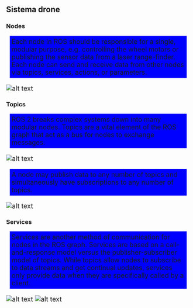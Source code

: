 <style>
  h1 {
    color: darkred;
    text-align: center;
  }

  p {
    font-size: 18px;
  }


  article {
    font-size: 18px;
    background-color:blue;
    margin: 10px;
    padding: 5px;
  }
</style>

## Sistema drone

### Nodes
<article>Each node in ROS should be responsible for a single, modular purpose, e.g. controlling the wheel motors or publishing the sensor data from a laser range-finder. Each node can send and receive data from other nodes via topics, services, actions, or parameters.<br>
</article>

![alt text](https://docs.ros.org/en/foxy/_images/Nodes-TopicandService.gif)
### Topics
<article>
ROS 2 breaks complex systems down into many modular nodes. Topics are a vital element of the ROS graph that act as a bus for nodes to exchange messages.<br>
</article>


![alt text](https://docs.ros.org/en/foxy/_images/Topic-SinglePublisherandSingleSubscriber.gif)<br>
 <article>
A node may publish data to any number of topics and simultaneously have subscriptions to any number of topics.<br>
</article>


![alt text](https://docs.ros.org/en/foxy/_images/Topic-MultiplePublisherandMultipleSubscriber.gif)
### Services
<article>
 Services are another method of communication for nodes in the ROS graph. Services are based on a call-and-response model versus the publisher-subscriber model of topics. While topics allow nodes to subscribe to data streams and get continual updates, services only provide data when they are specifically called by a client.<br>
</article>

 ![alt text](https://docs.ros.org/en/foxy/_images/Service-SingleServiceClient.gif)
 ![alt text](https://docs.ros.org/en/foxy/_images/Service-MultipleServiceClient.gif)
